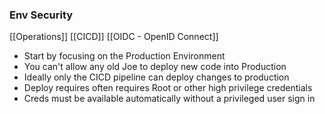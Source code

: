 ### Env Security
[[Operations]]
[[CICD]]
[[OIDC - OpenID Connect]]
- Start by focusing on the Production Environment 
- You can't allow any old Joe to deploy new code into Production
- Ideally only the CICD pipeline can deploy changes to production
- Deploy requires often requires Root or other high privilege credentials
- Creds must be available automatically without a privileged user sign in
